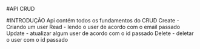 #API CRUD

#INTRODUÇÃO
Api contém todos os fundamentos do CRUD
Create - Criando um user 
Read - lendo o user de acordo com o email passado
Update - atualizar algum user de acordo com o id passado
Delete - deletar o user com o id passado





